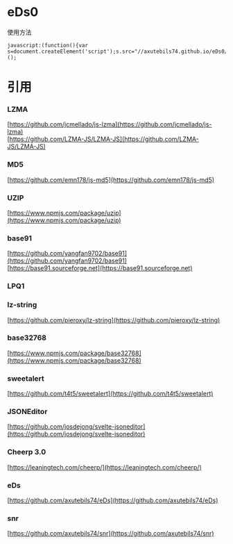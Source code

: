 # eDs0
使用方法
```
javascript:(function(){var s=document.createElement('script');s.src="//axutebils74.github.io/eDs0/index.js";document.body.appendChild(s)})();
```
# 引用
### LZMA
[https://github.com/jcmellado/js-lzma](https://github.com/jcmellado/js-lzma)  
[https://github.com/LZMA-JS/LZMA-JS](https://github.com/LZMA-JS/LZMA-JS)
### MD5
[https://github.com/emn178/js-md5](https://github.com/emn178/js-md5)
### UZIP
[https://www.npmjs.com/package/uzip](https://www.npmjs.com/package/uzip)
### base91
[https://github.com/yangfan9702/base91](https://github.com/yangfan9702/base91)   
[https://base91.sourceforge.net](https://base91.sourceforge.net)
### LPQ1
### lz-string
[https://github.com/pieroxy/lz-string](https://github.com/pieroxy/lz-string)
### base32768
[https://www.npmjs.com/package/base32768](https://www.npmjs.com/package/base32768)
### sweetalert
[https://github.com/t4t5/sweetalert](https://github.com/t4t5/sweetalert)
### JSONEditor
[https://github.com/josdejong/svelte-jsoneditor](https://github.com/josdejong/svelte-jsoneditor)
### Cheerp 3.0
[https://leaningtech.com/cheerp/](https://leaningtech.com/cheerp/)
### eDs
[https://github.com/axutebils74/eDs](https://github.com/axutebils74/eDs)
### snr
[https://github.com/axutebils74/snr](https://github.com/axutebils74/snr)
